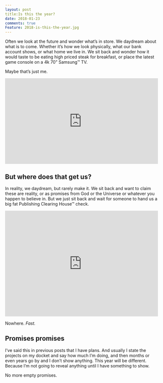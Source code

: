 ```yaml
---
layout: post
title:Is this the year?
date: 2018-01-23
comments: true
Feature: 2018-is-this-the-year.jpg
---
```


Often we look at the future and wonder what’s in store. We daydream about what is to come. Whether it’s how we look physically, what our bank account shows, or what home we live in. We sit back and wonder how it would taste to be eating high priced steak for breakfast, or place the latest game console on a 4k 70” Samsung&trade; TV. 

Maybe that’s just me.

<div style="width:100%;height:0;padding-bottom:56%;position:relative;"><iframe src="https://giphy.com/embed/xUNda1RwqarvUuyAdW" width="100%" height="100%" style="position:absolute" frameBorder="0" class="giphy-embed" allowFullScreen></iframe></div>

## But where does that get us?

In reality, we daydream, but rarely make it. We sit back and want to claim these are reality, or as promises from God or the Universe or whatever you happen to believe in. But we just sit back and wait for someone to hand us a big fat Publishing Clearing House&trade; check.

<div style="width:100%;height:0;padding-bottom:69%;position:relative;"><iframe src="https://giphy.com/embed/IVbbElnUUgmPe" width="100%" height="100%" style="position:absolute" frameBorder="0" class="giphy-embed" allowFullScreen></iframe></div>

Nowhere. *Fast.*

## Promises promises

I’ve said this in previous posts that I have plans. And usually I state the projects on my docket and say how much I’m doing, and then months or even years go by and I don’t show anything. This year will be different. Because I’m not going to reveal anything until I have something to show. 

No more empty promises.
